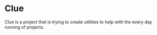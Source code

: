 # Clue
Clue is a project that is trying to create utilities to help with the every day running of projects.  
